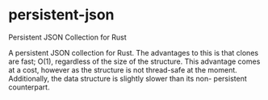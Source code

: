 
# persistent-json

Persistent JSON Collection for Rust

A persistent JSON collection for Rust. The advantages to this is that clones are fast; O(1),
regardless of the size of the structure. This advantage comes at a cost, however as the structure is
not thread-safe at the moment. Additionally, the data structure is slightly slower than its non-
persistent counterpart.
